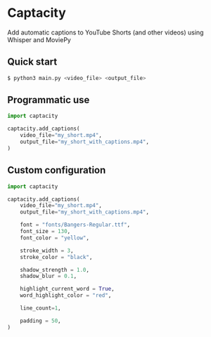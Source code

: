 # Captacity

Add automatic captions to YouTube Shorts (and other videos) using Whisper and MoviePy

## Quick start

```bash
$ python3 main.py <video_file> <output_file>
```

## Programmatic use

```python
import captacity

captacity.add_captions(
    video_file="my_short.mp4",
    output_file="my_short_with_captions.mp4",
)
```

## Custom configuration

```python
import captacity

captacity.add_captions(
    video_file="my_short.mp4",
    output_file="my_short_with_captions.mp4",

    font = "fonts/Bangers-Regular.ttf",
    font_size = 130,
    font_color = "yellow",

    stroke_width = 3,
    stroke_color = "black",

    shadow_strength = 1.0,
    shadow_blur = 0.1,

    highlight_current_word = True,
    word_highlight_color = "red",

    line_count=1,

    padding = 50,
)
```
